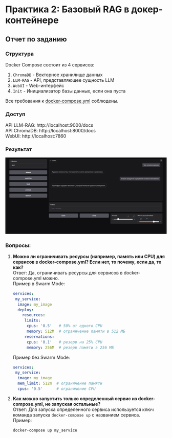 # Практика 2: Базовый RAG в докер-контейнере

## Отчет по заданию

### Структура

Docker Compose состоит из 4 сервисов:
1. `ChromaDB` - Векторное хранилище данных
2. `LLM-RAG` - API, представляющее сущность LLM
3. `WebUI` - Web-интерфейс
4. `Init` - Инициализатор базы данных, если она пуста

Все требования к [docker-compose.yml](docker-compose.yml) соблюдены.

### Доступ

API LLM-RAG: http://localhost:9000/docs      
API ChromaDB: http://localhost:8000/docs     
WebUI: http://localhost:7860    

### Результат
![Result](images/webui.png)

### Вопросы:
1. **Можно ли ограничивать ресурсы (например, память или CPU) для сервисов в docker-compose.yml? Если нет, то почему, если да, то как?**    
    Ответ: Да, ограничивать ресурсы для сервисов в docker-compose.yml можно.    
    Пример в Swarm Mode:
    ```yaml
    services:
     my_service:
      image: my_image
      deploy:
        resources:
         limits:
          cpus: '0.5'   # 50% от одного CPU
          memory: 512M  # ограничение памяти в 512 МБ
         reservations:
          cpus: '0.1'   # резерв на 25% CPU
          memory: 256M  # резерв памяти в 256 МБ
    ```
    Пример без Swarm Mode:
    ```yaml
    services:
     my_service:
      image: my_image
      mem_limit: 512m  # ограничение памяти
      cpus: '0.5'      # ограничение CPU
    ```
2. **Как можно запустить только определенный сервис из docker-compose.yml, не запуская остальные?**    
    Ответ: Для запуска определенного сервиса используется ключ команда запуска `docker-compose up` с названием сервиса.     
    Пример:
    ```bash
    docker-compose up my_service
    ```